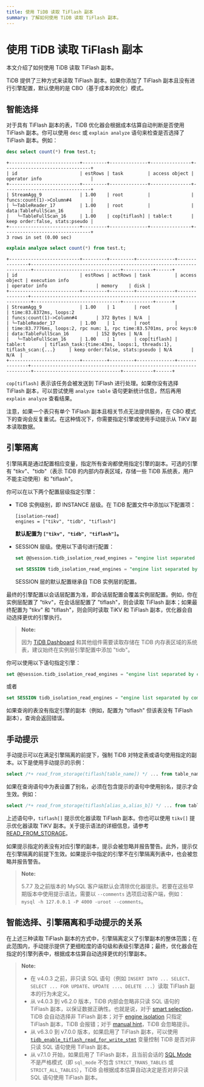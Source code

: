 ```yaml
---
title: 使用 TiDB 读取 TiFlash 副本
summary: 了解如何使用 TiDB 读取 TiFlash 副本。
---
```


# 使用 TiDB 读取 TiFlash 副本

本文介绍了如何使用 TiDB 读取 TiFlash 副本。

TiDB 提供了三种方式来读取 TiFlash 副本。如果你添加了 TiFlash 副本且没有进行引擎配置，默认使用的是 CBO（基于成本的优化）模式。

## 智能选择

对于具有 TiFlash 副本的表，TiDB 优化器会根据成本估算自动判断是否使用 TiFlash 副本。你可以使用 `desc` 或 `explain analyze` 语句来检查是否选择了 TiFlash 副本。例如：

```sql
desc select count(*) from test.t;
```

```
+--------------------------+---------+--------------+---------------+--------------------------------+
| id                       | estRows | task         | access object | operator info                  |
+--------------------------+---------+--------------+---------------+--------------------------------+
| StreamAgg_9              | 1.00    | root         |               | funcs:count(1)->Column#4       |
| └─TableReader_17         | 1.00    | root         |               | data:TableFullScan_16          |
|   └─TableFullScan_16     | 1.00    | cop[tiflash] | table:t       | keep order:false, stats:pseudo |
+--------------------------+---------+--------------+---------------+--------------------------------+
3 rows in set (0.00 sec)
```

```sql
explain analyze select count(*) from test.t;
```

```
+--------------------------+---------+---------+--------------+---------------+----------------------------------------------------------------------+--------------------------------+-----------+------+
| id                       | estRows | actRows | task         | access object | execution info                                                       | operator info                  | memory    | disk |
+--------------------------+---------+---------+--------------+---------------+----------------------------------------------------------------------+--------------------------------+-----------+------+
| StreamAgg_9              | 1.00    | 1       | root         |               | time:83.8372ms, loops:2                                              | funcs:count(1)->Column#4       | 372 Bytes | N/A  |
| └─TableReader_17         | 1.00    | 1       | root         |               | time:83.7776ms, loops:2, rpc num: 1, rpc time:83.5701ms, proc keys:0 | data:TableFullScan_16          | 152 Bytes | N/A  |
|   └─TableFullScan_16     | 1.00    | 1       | cop[tiflash] | table:t       | tiflash_task:{time:43ms, loops:1, threads:1}, tiflash_scan:{...}     | keep order:false, stats:pseudo | N/A       | N/A  |
+--------------------------+---------+---------+--------------+---------------+----------------------------------------------------------------------+--------------------------------+-----------+------+
```

`cop[tiflash]` 表示该任务会被发送到 TiFlash 进行处理。如果你没有选择 TiFlash 副本，可以尝试使用 `analyze table` 语句更新统计信息，然后再用 `explain analyze` 查看结果。

注意，如果一个表只有单个 TiFlash 副本且相关节点无法提供服务，在 CBO 模式下的查询会反复重试。在这种情况下，你需要指定引擎或使用手动提示从 TiKV 副本读取数据。

## 引擎隔离

引擎隔离是通过配置相应变量，指定所有查询都使用指定引擎的副本。可选的引擎有 "tikv"、"tidb"（表示 TiDB 的内部内存表区域，存储一些 TiDB 系统表，用户不能主动使用）和 "tiflash"。

<CustomContent platform="tidb">

你可以在以下两个配置层级指定引擎：

* TiDB 实例级别，即 INSTANCE 层级。在 TiDB 配置文件中添加以下配置项：

    ```
    [isolation-read]
    engines = ["tikv", "tidb", "tiflash"]
    ```

    **默认配置为 `["tikv", "tidb", "tiflash"]`。**

* SESSION 层级。使用以下语句进行配置：

    
    ```sql
    set @@session.tidb_isolation_read_engines = "engine list separated by commas";
    ```

    
    ```sql
    set SESSION tidb_isolation_read_engines = "engine list separated by commas";
    ```

    SESSION 层的默认配置继承自 TiDB 实例层的配置。

最终的引擎配置以会话层配置为准，即会话层配置会覆盖实例层配置。例如，你在实例层配置了 "tikv"，在会话层配置了 "tiflash"，则会读取 TiFlash 副本；如果最终配置为 "tikv" 和 "tiflash"，则会同时读取 TiKV 和 TiFlash 副本，优化器会自动选择更优的引擎执行。

> **Note:**
>
> 因为 [TiDB Dashboard](/dashboard/dashboard-intro.md) 和其他组件需要读取存储在 TiDB 内存表区域的系统表，建议始终在实例层引擎配置中添加 "tidb"。

</CustomContent>

<CustomContent platform="tidb-cloud">

你可以使用以下语句指定引擎：

```sql
set @@session.tidb_isolation_read_engines = "engine list separated by commas";
```

或者

```sql
set SESSION tidb_isolation_read_engines = "engine list separated by commas";
```

</CustomContent>

如果查询的表没有指定引擎的副本（例如，配置为 "tiflash" 但该表没有 TiFlash 副本），查询会返回错误。

## 手动提示

手动提示可以在满足引擎隔离的前提下，强制 TiDB 对特定表或语句使用指定的副本。以下是使用手动提示的示例：

```sql
select /*+ read_from_storage(tiflash[table_name]) */ ... from table_name;
```

如果在查询语句中为表设置了别名，必须在包含提示的语句中使用别名，提示才会生效。例如：

```sql
select /*+ read_from_storage(tiflash[alias_a,alias_b]) */ ... from table_name_1 as alias_a, table_name_2 as alias_b where alias_a.column_1 = alias_b.column_2;
```

上述语句中，`tiflash[]` 提示优化器读取 TiFlash 副本。你也可以使用 `tikv[]` 提示优化器读取 TiKV 副本。关于提示语法的详细信息，请参考 [READ_FROM_STORAGE](/optimizer-hints.md#read_from_storagetiflasht1_name--tl_name--tikvt2_name--tl_name-)。

如果提示指定的表没有对应引擎的副本，提示会被忽略并报告警告。此外，提示仅在引擎隔离的前提下生效。如果提示中指定的引擎不在引擎隔离列表中，也会被忽略并报告警告。

> **Note:**
>
> 5.7.7 及之前版本的 MySQL 客户端默认会清除优化器提示。若要在这些早期版本中使用提示语法，需要以 `--comments` 选项启动客户端，例如：`mysql -h 127.0.0.1 -P 4000 -uroot --comments`。

## 智能选择、引擎隔离和手动提示的关系

在上述三种读取 TiFlash 副本的方式中，引擎隔离定义了引擎副本的整体范围；在此范围内，手动提示提供了更细粒度的语句级和表级引擎选择；最终，优化器会在指定的引擎列表中，根据成本估算自动选择更优的引擎副本。

> **Note:**
>
> - 在 v4.0.3 之前，非只读 SQL 语句（例如 `INSERT INTO ... SELECT`、`SELECT ... FOR UPDATE`、`UPDATE ...`、`DELETE ...`）读取 TiFlash 副本的行为未定义。
> - 从 v4.0.3 到 v6.2.0 版本，TiDB 内部会忽略非只读 SQL 语句的 TiFlash 副本，以保证数据正确性。也就是说，对于 [smart selection](#smart-selection)，TiDB 会自动选择非 TiFlash 副本；对于 [engine isolation](#engine-isolation) 只指定 TiFlash 副本，TiDB 会报错；对于 [manual hint](#manual-hint)，TiDB 会忽略提示。
> - 从 v6.3.0 到 v7.0.0 版本，如果启用了 TiFlash 副本，可以使用 [`tidb_enable_tiflash_read_for_write_stmt`](/system-variables.md#tidb_enable_tiflash_read_for_write_stmt-new-in-v630) 变量控制 TiDB 是否对非只读 SQL 语句使用 TiFlash 副本。
> - 从 v7.1.0 开始，如果启用了 TiFlash 副本，且当前会话的 [SQL Mode](/sql-mode.md) 不是严格模式（即 `sql_mode` 不包含 `STRICT_TRANS_TABLES` 或 `STRICT_ALL_TABLES`），TiDB 会根据成本估算自动决定是否对非只读 SQL 语句使用 TiFlash 副本。